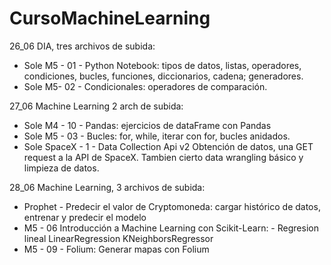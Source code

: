 # CursoMachineLearning
26_06 DIA, tres archivos de subida:
- Sole M5 - 01 - Python Notebook: 
        tipos de datos, listas, operadores, condiciones, bucles, funciones, diccionarios, cadena; generadores. 
- Sole M5- 02 - Condicionales:
        operadores de comparación. 
  
27_06 Machine Learning 2 arch de subida:
- Sole M4 - 10 - Pandas:
        ejercicios de dataFrame con Pandas
- Sole M5 - 03 - Bucles:
        for, while, iterar con for, bucles anidados.
- Sole SpaceX - 1 - Data Collection Api v2
        Obtención de datos, una GET request a la API de SpaceX. Tambien cierto data wrangling básico y limpieza de datos.

28_06 Machine Learning, 3 archivos de subida:
- Prophet - Predecir el valor de Cryptomoneda:
          cargar histórico de datos, entrenar y predecir el modelo
- M5 - 06 Introducción a Machine Learning con Scikit-Learn:
          - Regresion lineal    LinearRegression
                                KNeighborsRegressor
- M5 - 09 - Folium:
          Generar mapas con Folium

